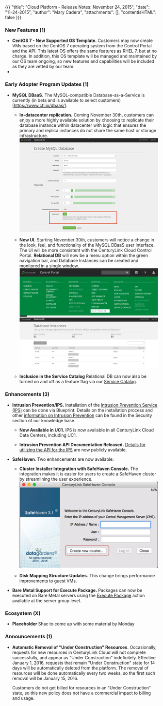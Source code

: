 {{{
"title": "Cloud Platform - Release Notes: November 24, 2015",
"date": "11-24-2015",
"author": "Mary Cadera",
"attachments": [],
"contentIsHTML": false
}}}

### New Features (1)

* __CentOS 7 - New Supported OS Template.__ Customers may now create VMs based on the CentOS 7 operating system from the Control Portal and the API. This latest OS offers the same features as RHEL 7, but at no charge. In addition, this OS template will be managed and maintained by our OS team ongoing, so new features and capabilities will be included as they are vetted by our team.  
* 
### Early Adopter Program Updates (1)

* __MySQL DBaaS.__ The MySQL-compatible Database-as-a-Service is currently (in beta and is available to select customers)[https://www.ctl.io/dbaas/].   

  * __In-datacenter replication.__ Coming November 30th, customers can enjoy a more highly available solution by choosing to replicate their database instance within datacenter with logic that ensures the primary and replica instances do not share the same host or storage infrastructure.
  ![In DC Replication](../images/2015-11-24_releasenotes2.png)
  
  * __New UI.__ Starting November 30th, customers will notice a change in the look, feel, and functionality of the MySQL DBaaS user interface. The UI will be more consistent with the CenturyLink Cloud Control Portal. __Relational DB__ will now be a menu option within the green navigation bar, and Database Instances can be created and monitored in a single window.
  ![Navigation](../images/2015-11-24_releasenotes1.png)
  ![DB Instances](../images/2015-11-24_releasenotes3.png)
  * __Inclusion in the Service Catalog__ Relational DB can now also be turned on and off as a feature flag via our [Service Catalog](https://www.ctl.io/knowledge-base/general/getting-started-with-the-service-catalog/). 


### Enhancements (3)

* __Intrusion Prevention/IPS.__ Installation of the [Intrusion Prevention Service (IPS)](https://www.ctl.io/intrusion-prevention-service/) can be done via Blueprint. Details on the installation process and other [information on Intrusion Prevention](https://www.ctl.io/knowledge-base/security/#1) can be found in the Security section of our knowledge base.

  * __Now Available in UC1.__ IPS is now available in all CenturyLink Cloud Data Centers, including UC1.

  * __Intrusion Prevention API Documentation Released.__ [Details for utilizing the API for the IPS](https://www.ctl.io/knowledge-base/security/ips-api/) are now publicly available.

* __SafeHaven__. Two enhancements are now available:

  * __Cluster Installer Integration with SafeHaven Console.__ The integration makes it is easier for users to create a SafeHaven cluster by streamlining the user experience.
  ![SafeHaven Console](../images/2015-11-24_releasenotes4.png)

  * __Disk Mapping Structure Updates.__ This change brings performance improvements to guest VMs.

* __Bare Metal Support for Execute Package.__ Packages can now be executed on Bare Metal servers using the [Execute Package](https://www.ctl.io/knowledge-base/servers/using-group-tasks-to-install-software-and-run-scripts-on-groups/) action available at the server group level.

### Ecosystem (X)

* __Placeholder__ Shac to come up with some material by Monday

### Announcements (1)

* __Automatic Removal of "Under Construction" Resources.__ Occasionally, requests for new resources in CenturyLink Cloud will not complete successfully, and appear as "Under Construction" indefinitely. Effective January 1, 2016, requests that remain "Under Construction" state for 14 days will be automatically deleted from the platform. The removal of resources will be done automatically every two weeks, so the first such removal will be January 15, 2016.

  Customers do not get billed for resources in an "Under Construction" state, so this new policy does not have a commercial impact to billing and usage.
